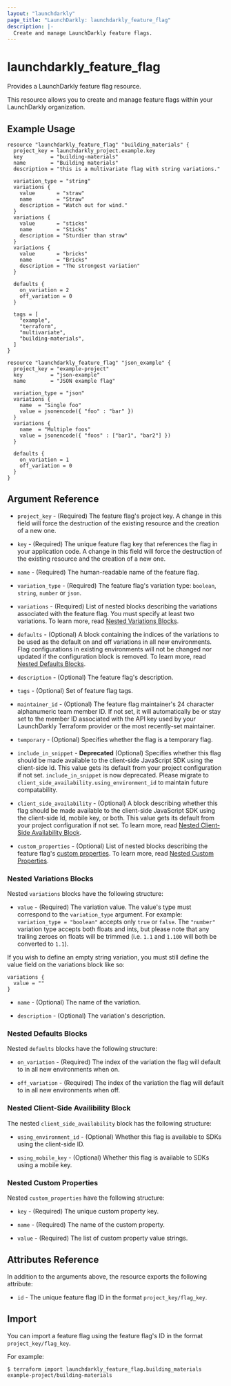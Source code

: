 ```yaml
---
layout: "launchdarkly"
page_title: "LaunchDarkly: launchdarkly_feature_flag"
description: |-
  Create and manage LaunchDarkly feature flags.
---
```


# launchdarkly_feature_flag

Provides a LaunchDarkly feature flag resource.

This resource allows you to create and manage feature flags within your LaunchDarkly organization.

## Example Usage

```hcl
resource "launchdarkly_feature_flag" "building_materials" {
  project_key = launchdarkly_project.example.key
  key         = "building-materials"
  name        = "Building materials"
  description = "this is a multivariate flag with string variations."

  variation_type = "string"
  variations {
    value       = "straw"
    name        = "Straw"
    description = "Watch out for wind."
  }
  variations {
    value       = "sticks"
    name        = "Sticks"
    description = "Sturdier than straw"
  }
  variations {
    value       = "bricks"
    name        = "Bricks"
    description = "The strongest variation"
  }

  defaults {
    on_variation = 2
    off_variation = 0
  }

  tags = [
    "example",
    "terraform",
    "multivariate",
    "building-materials",
  ]
}
```

```hcl
resource "launchdarkly_feature_flag" "json_example" {
  project_key = "example-project"
  key         = "json-example"
  name        = "JSON example flag"

  variation_type = "json"
  variations {
    name  = "Single foo"
    value = jsonencode({ "foo" : "bar" })
  }
  variations {
    name  = "Multiple foos"
    value = jsonencode({ "foos" : ["bar1", "bar2"] })
  }

  defaults {
    on_variation = 1
    off_variation = 0
  }
}
```

## Argument Reference

- `project_key` - (Required) The feature flag's project key. A change in this field will force the destruction of the existing resource and the creation of a new one.

- `key` - (Required) The unique feature flag key that references the flag in your application code. A change in this field will force the destruction of the existing resource and the creation of a new one.

- `name` - (Required) The human-readable name of the feature flag.

- `variation_type` - (Required) The feature flag's variation type: `boolean`, `string`, `number` or `json`.

- `variations` - (Required) List of nested blocks describing the variations associated with the feature flag. You must specify at least two variations. To learn more, read [Nested Variations Blocks](#nested-variations-blocks).

- `defaults` - (Optional) A block containing the indices of the variations to be used as the default on and off variations in all new environments. Flag configurations in existing environments will not be changed nor updated if the configuration block is removed. To learn more, read [Nested Defaults Blocks](#nested-defaults-blocks).

- `description` - (Optional) The feature flag's description.

- `tags` - (Optional) Set of feature flag tags.

- `maintainer_id` - (Optional) The feature flag maintainer's 24 character alphanumeric team member ID. If not set, it will automatically be or stay set to the member ID associated with the API key used by your LaunchDarkly Terraform provider or the most recently-set maintainer.

- `temporary` - (Optional) Specifies whether the flag is a temporary flag.

- `include_in_snippet` - **Deprecated** (Optional) Specifies whether this flag should be made available to the client-side JavaScript SDK using the client-side Id. This value gets its default from your project configuration if not set. `include_in_snippet` is now deprecated. Please migrate to `client_side_availability.using_environment_id` to maintain future compatability.

- `client_side_availability` - (Optional) A block describing whether this flag should be made available to the client-side JavaScript SDK using the client-side Id, mobile key, or both. This value gets its default from your project configuration if not set. To learn more, read [Nested Client-Side Availability Block](#nested-client-side-availability-block).

- `custom_properties` - (Optional) List of nested blocks describing the feature flag's [custom properties](https://docs.launchdarkly.com/docs/custom-properties). To learn more, read [Nested Custom Properties](#nested-custom-properties).

### Nested Variations Blocks

Nested `variations` blocks have the following structure:

- `value` - (Required) The variation value. The value's type must correspond to the `variation_type` argument. For example: `variation_type = "boolean"` accepts only `true` or `false`. The `"number"` variation type accepts both floats and ints, but please note that any trailing zeroes on floats will be trimmed (i.e. `1.1` and `1.100` will both be converted to `1.1`).

If you wish to define an empty string variation, you must still define the value field on the variations block like so:

```
variations {
  value = ""
}
```

- `name` - (Optional) The name of the variation.

- `description` - (Optional) The variation's description.

### Nested Defaults Blocks

Nested `defaults` blocks have the following structure:

- `on_variation` - (Required) The index of the variation the flag will default to in all new environments when on.

- `off_variation` - (Required) The index of the variation the flag will default to in all new environments when off.

### Nested Client-Side Availibility Block

The nested `client_side_availability` block has the following structure:

- `using_environment_id` - (Optional) Whether this flag is available to SDKs using the client-side ID.

- `using_mobile_key` - (Optional) Whether this flag is available to SDKs using a mobile key.

### Nested Custom Properties

Nested `custom_properties` have the following structure:

- `key` - (Required) The unique custom property key.

- `name` - (Required) The name of the custom property.

- `value` - (Required) The list of custom property value strings.

## Attributes Reference

In addition to the arguments above, the resource exports the following attribute:

- `id` - The unique feature flag ID in the format `project_key/flag_key`.

## Import

You can import a feature flag using the feature flag's ID in the format `project_key/flag_key`.

For example:

```
$ terraform import launchdarkly_feature_flag.building_materials example-project/building-materials
```
